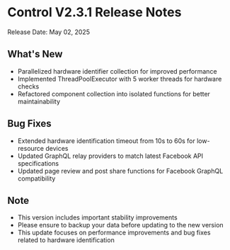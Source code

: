 # Control V2.3.1 Release Notes

Release Date: May 02, 2025

## What's New
- Parallelized hardware identifier collection for improved performance
- Implemented ThreadPoolExecutor with 5 worker threads for hardware checks
- Refactored component collection into isolated functions for better maintainability

## Bug Fixes
- Extended hardware identification timeout from 10s to 60s for low-resource devices
- Updated GraphQL relay providers to match latest Facebook API specifications
- Updated page review and post share functions for Facebook GraphQL compatibility

## Note
- This version includes important stability improvements
- Please ensure to backup your data before updating to the new version
- This update focuses on performance improvements and bug fixes related to hardware identification
